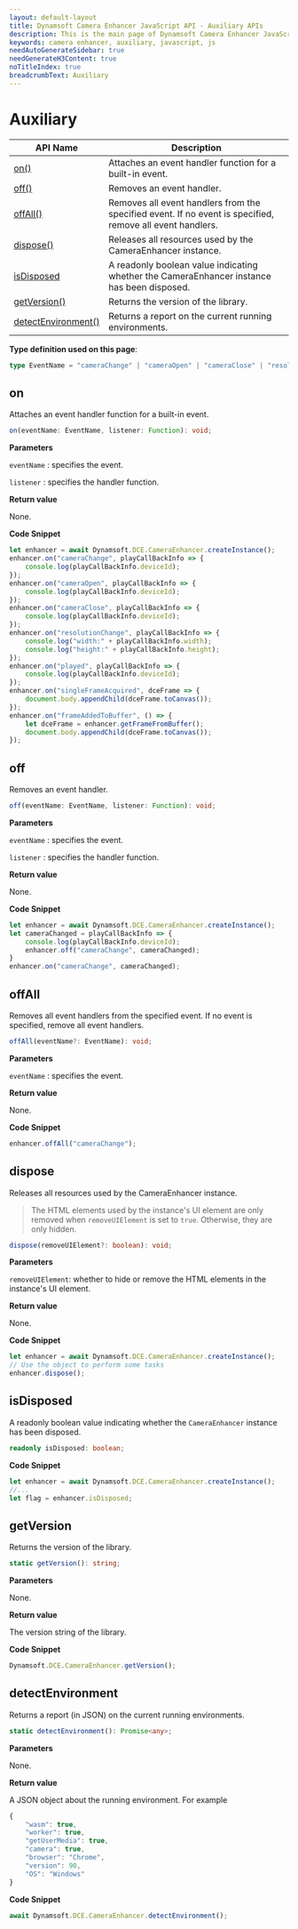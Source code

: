 ```yaml
---
layout: default-layout
title: Dynamsoft Camera Enhancer JavaScript API - Auxiliary APIs
description: This is the main page of Dynamsoft Camera Enhancer JavaScript SDK Auxiliary.
keywords: camera enhancer, auxiliary, javascript, js
needAutoGenerateSidebar: true
needGenerateH3Content: true
noTitleIndex: true
breadcrumbText: Auxiliary
---
```


# Auxiliary

| API Name | Description |
|---|---|
| [on()](#on) | Attaches an event handler function for a built-in event. |
| [off()](#off) | Removes an event handler. |
| [offAll()](#offall) | Removes all event handlers from the specified event. If no event is specified, remove all event handlers. |
| [dispose()](#dispose) | Releases all resources used by the CameraEnhancer instance. |
| [isDisposed](#isdisposed) | A readonly boolean value indicating whether the CameraEnhancer instance has been disposed. |
| [getVersion()](#getversion) | Returns the version of the library. |
| [detectEnvironment()](#detectenvironment) | Returns a report on the current running environments. |

**Type definition used on this page**:

```typescript
type EventName = "cameraChange" | "cameraOpen" | "cameraClose" | "resolutionChange" | "played" | "singleFrameAcquired" | "frameAddedToBuffer";
```

## on

Attaches an event handler function for a built-in event.

```typescript
on(eventName: EventName, listener: Function): void;
```

**Parameters**

`eventName` : specifies the event.

`listener` : specifies the handler function.

**Return value**

None.

**Code Snippet**

```js
let enhancer = await Dynamsoft.DCE.CameraEnhancer.createInstance();
enhancer.on("cameraChange", playCallBackInfo => {
    console.log(playCallBackInfo.deviceId);
});
enhancer.on("cameraOpen", playCallBackInfo => {
    console.log(playCallBackInfo.deviceId);
});
enhancer.on("cameraClose", playCallBackInfo => {
    console.log(playCallBackInfo.deviceId);
});
enhancer.on("resolutionChange", playCallBackInfo => {
    console.log("width:" + playCallBackInfo.width);
    console.log("height:" + playCallBackInfo.height);
});
enhancer.on("played", playCallBackInfo => {
    console.log(playCallBackInfo.deviceId);
});
enhancer.on("singleFrameAcquired", dceFrame => {
    document.body.appendChild(dceFrame.toCanvas());
});
enhancer.on("frameAddedToBuffer", () => {
    let dceFrame = enhancer.getFrameFromBuffer();
    document.body.appendChild(dceFrame.toCanvas());
});
```

## off

Removes an event handler.

```typescript
off(eventName: EventName, listener: Function): void;
```

**Parameters**

`eventName` : specifies the event.

`listener` : specifies the handler function.

**Return value**

None.

**Code Snippet**

```js
let enhancer = await Dynamsoft.DCE.CameraEnhancer.createInstance();
let cameraChanged = playCallBackInfo => {
    console.log(playCallBackInfo.deviceId);
    enhancer.off("cameraChange", cameraChanged);
}
enhancer.on("cameraChange", cameraChanged);
```

## offAll

Removes all event handlers from the specified event. If no event is specified, remove all event handlers.

```typescript
offAll(eventName?: EventName): void;
```

**Parameters**

`eventName` : specifies the event.

**Return value**

None.

**Code Snippet**

```js
enhancer.offAll("cameraChange");
```

## dispose

Releases all resources used by the CameraEnhancer instance. 

> The HTML elements used by the instance's UI element are only removed when `removeUIElement` is set to `true`. Otherwise, they are only hidden.

```typescript
dispose(removeUIElement?: boolean): void;
```

**Parameters**

`removeUIElement`: whether to hide or remove the HTML elements in the instance's UI element.

**Return value**

None.

**Code Snippet**

```js
let enhancer = await Dynamsoft.DCE.CameraEnhancer.createInstance();
// Use the object to perform some tasks
enhancer.dispose();
```

## isDisposed

A readonly boolean value indicating whether the `CameraEnhancer` instance has been disposed.

```typescript
readonly isDisposed: boolean; 
```

**Code Snippet**

```js
let enhancer = await Dynamsoft.DCE.CameraEnhancer.createInstance();
//...
let flag = enhancer.isDisposed;
```

## getVersion

Returns the version of the library.

```typescript
static getVersion(): string;
```

**Parameters**

None.

**Return value**

The version string of the library.

**Code Snippet**

```js
Dynamsoft.DCE.CameraEnhancer.getVersion();
```

## detectEnvironment

Returns a report (in JSON) on the current running environments.

```typescript
static detectEnvironment(): Promise<any>;
```

**Parameters**

None.

**Return value**

A JSON object about the running environment. For example

```js
{
    "wasm": true,
    "worker": true,
    "getUserMedia": true,
    "camera": true,
    "browser": "Chrome",
    "version": 90,
    "OS": "Windows"
}
```

**Code Snippet**

```js
await Dynamsoft.DCE.CameraEnhancer.detectEnvironment();
```
